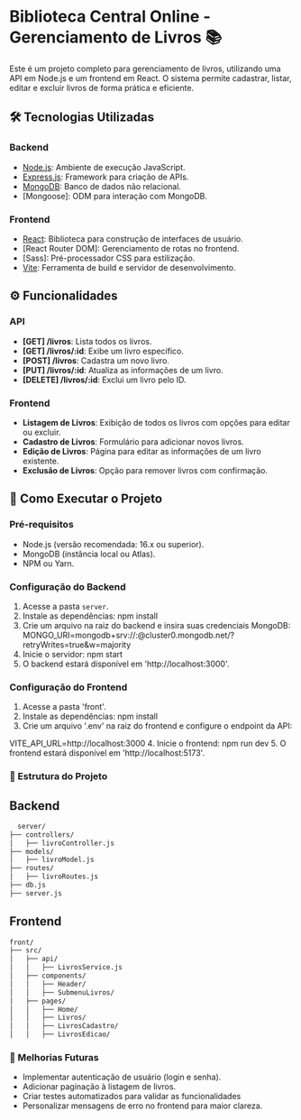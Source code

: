 # Biblioteca Central Online - Gerenciamento de Livros 📚

Este é um projeto completo para gerenciamento de livros, utilizando uma API em Node.js e um frontend em React. O sistema permite cadastrar, listar, editar e excluir livros de forma prática e eficiente.

## 🛠️ Tecnologias Utilizadas

### Backend
- [Node.js](https://nodejs.org/): Ambiente de execução JavaScript.
- [Express.js](https://expressjs.com/): Framework para criação de APIs.
- [MongoDB](https://www.mongodb.com/): Banco de dados não relacional.
- [Mongoose]: ODM para interação com MongoDB.

### Frontend
- [React](https://reactjs.org/): Biblioteca para construção de interfaces de usuário.
- [React Router DOM]: Gerenciamento de rotas no frontend.
- [Sass]: Pré-processador CSS para estilização.
- [Vite](https://vitejs.dev/): Ferramenta de build e servidor de desenvolvimento.

## ⚙️ Funcionalidades

### API
- **[GET] /livros**: Lista todos os livros.
- **[GET] /livros/:id**: Exibe um livro específico.
- **[POST] /livros**: Cadastra um novo livro.
- **[PUT] /livros/:id**: Atualiza as informações de um livro.
- **[DELETE] /livros/:id**: Exclui um livro pelo ID.

### Frontend
- **Listagem de Livros**: Exibição de todos os livros com opções para editar ou excluir.
- **Cadastro de Livros**: Formulário para adicionar novos livros.
- **Edição de Livros**: Página para editar as informações de um livro existente.
- **Exclusão de Livros**: Opção para remover livros com confirmação.

## 🚀 Como Executar o Projeto

### Pré-requisitos
- Node.js (versão recomendada: 16.x ou superior).
- MongoDB (instância local ou Atlas).
- NPM ou Yarn.

### Configuração do Backend
1. Acesse a pasta `server`.
2. Instale as dependências:
   npm install
3. Crie um arquivo  na raiz do backend e insira suas credenciais MongoDB:
  MONGO_URI=mongodb+srv://<usuario>:<senha>@cluster0.mongodb.net/?retryWrites=true&w=majority
4. Inicie o servidor: 
   npm start
5. O backend estará disponível em 'http://localhost:3000'.

### Configuração do Frontend
1. Acesse a pasta 'front'.
2. Instale as dependências:
  npm install
3. Crie um arquivo '.env' na raiz do frontend e configure o endpoint da API:

  VITE_API_URL=http://localhost:3000
4. Inicie o frontend:
  npm run dev
5. O frontend estará disponível em 'http://localhost:5173'.

### 📂 Estrutura do Projeto
## Backend
```bash
  server/
├── controllers/
│   ├── livroController.js
├── models/
│   ├── livroModel.js
├── routes/
│   ├── livroRoutes.js
├── db.js
├── server.js
```
## Frontend
```bash
front/
├── src/
│   ├── api/
│   │   ├── LivrosService.js
│   ├── components/
│   │   ├── Header/
│   │   ├── SubmenuLivros/
│   ├── pages/
│   │   ├── Home/
│   │   ├── Livros/
│   │   ├── LivrosCadastro/
│   │   ├── LivrosEdicao/
```
### 🤔 Melhorias Futuras
- Implementar autenticação de usuário (login e senha).
- Adicionar paginação à listagem de livros.
- Criar testes automatizados para validar as funcionalidades
- Personalizar mensagens de erro no frontend para maior clareza.